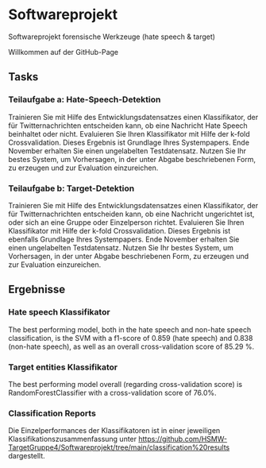 # Softwareprojekt
Softwareprojekt forensische Werkzeuge (hate speech &amp; target)

Willkommen auf der GitHub-Page

## Tasks
### Teilaufgabe a: Hate-Speech-Detektion

Trainieren Sie mit Hilfe des Entwicklungsdatensatzes einen Klassifikator, der für Twitternachrichten entscheiden kann, ob eine Nachricht Hate Speech beinhaltet oder nicht. Evaluieren Sie Ihren Klassifikator mit Hilfe der k-fold Crossvalidation. Dieses Ergebnis ist Grundlage Ihres Systempapers. Ende November erhalten Sie einen ungelabelten Testdatensatz. Nutzen Sie Ihr bestes System, um Vorhersagen, in der unter Abgabe beschriebenen Form, zu erzeugen und zur Evaluation einzureichen.


### Teilaufgabe b: Target-Detektion

Trainieren Sie mit Hilfe des Entwicklungsdatensatzes einen Klassifikator, der für Twitternachrichten entscheiden kann, ob eine Nachricht ungerichtet ist, oder sich an eine Gruppe oder Einzelperson richtet. Evaluieren Sie Ihren Klassifikator mit Hilfe der k-fold Crossvalidation. Dieses Ergebnis ist ebenfalls Grundlage Ihres Systempapers. Ende November erhalten Sie einen ungelabelten Testdatensatz. Nutzen Sie Ihr bestes System, um Vorhersagen, in der unter Abgabe beschriebenen Form, zu erzeugen und zur Evaluation einzureichen.

## Ergebnisse
### Hate speech Klassifikator

The best performing model, both in the hate speech and non-hate speech classification, is the SVM with a f1-score of 0.859 (hate speech) and 0.838 (non-hate speech), as well as an overall cross-validation score of 85.29 %.

### Target entities Klassifikator

The best performing model overall (regarding cross-validation score) is RandomForestClassifier with a cross-validation score of 76.0%.

### Classification Reports

Die Einzelperformances der Klassifikatoren ist in einer jeweiligen Klassifikationszusammenfassung unter https://github.com/HSMW-TargetGruppe4/Softwareprojekt/tree/main/classification%20results dargestellt. 
